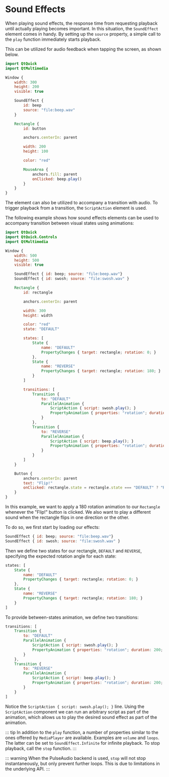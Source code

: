 # Sound Effects

When playing sound effects, the response time from requesting playback until actually playing becomes important. In this situation, the `SoundEffect` element comes in handy. By setting up the `source` property, a simple call to the `play` function immediately starts playback.

This can be utilized for audio feedback when tapping the screen, as shown below.

```qml
import QtQuick
import QtMultimedia

Window {
    width: 300
    height: 200
    visible: true

    SoundEffect {
        id: beep
        source: "file:beep.wav"
    }

    Rectangle {
        id: button

        anchors.centerIn: parent

        width: 200
        height: 100

        color: "red"

        MouseArea {
            anchors.fill: parent
            onClicked: beep.play()
        }
    }
}
```

The element can also be utilized to accompany a transition with audio. To trigger playback from a transition, the `ScriptAction` element is used.

The following example shows how sound effects elements can be used to accompany transition between visual states using animations:

```qml
import QtQuick
import QtQuick.Controls
import QtMultimedia

Window {
    width: 500
    height: 500
    visible: true

    SoundEffect { id: beep; source: "file:beep.wav"}
    SoundEffect { id: swosh; source: "file:swosh.wav" }

    Rectangle {
        id: rectangle

        anchors.centerIn: parent

        width: 300
        height: width

        color: "red"
        state: "DEFAULT"

        states: [
            State {
                name: "DEFAULT"
                PropertyChanges { target: rectangle; rotation: 0; }
            },
            State {
                name: "REVERSE"
                PropertyChanges { target: rectangle; rotation: 180; }
            }
        ]

        transitions: [
            Transition {
                to: "DEFAULT"
                ParallelAnimation {
                    ScriptAction { script: swosh.play(); }
                    PropertyAnimation { properties: "rotation"; duration: 200; }
                }
            },
            Transition {
                to: "REVERSE"
                ParallelAnimation {
                    ScriptAction { script: beep.play(); }
                    PropertyAnimation { properties: "rotation"; duration: 200; }
                }
            }
        ]
    }

    Button {
        anchors.centerIn: parent
        text: "Flip!"
        onClicked: rectangle.state = rectangle.state === "DEFAULT" ? "REVERSE" : "DEFAULT"
    }
}
```

In this example, we want to apply a 180 rotation animation to our `Rectangle` whenever the "Flip!" button is clicked. We also want to play a different sound when the rectangle flips in one direction or the other.

To do so, we first start by loading our effects: 

```qml
SoundEffect { id: beep; source: "file:beep.wav"}
SoundEffect { id: swosh; source: "file:swosh.wav" }
```

Then we define two states for our rectangle, `DEFAULT` and `REVERSE`, specifying the expected rotation angle for each state: 

```qml
states: [
    State {
        name: "DEFAULT"
        PropertyChanges { target: rectangle; rotation: 0; }
    },
    State {
        name: "REVERSE"
        PropertyChanges { target: rectangle; rotation: 180; }
    }
]
```

To provide between-states animation, we define two transitions:
```qml
transitions: [
    Transition {
        to: "DEFAULT"
        ParallelAnimation {
            ScriptAction { script: swosh.play(); }
            PropertyAnimation { properties: "rotation"; duration: 200; }
        }
    },
    Transition {
        to: "REVERSE"
        ParallelAnimation {
            ScriptAction { script: beep.play(); }
            PropertyAnimation { properties: "rotation"; duration: 200; }
        }
    }
]
```

Notice the `ScriptAction { script: swosh.play(); }` line. Using the `ScriptAction` component we can run an arbitrary script as part of the animation, which allows us to play the desired sound effect as part of the animation.

::: tip
In addition to the `play` function, a number of properties similar to the ones offered by `MediaPlayer` are available. Examples are `volume` and `loops`. The latter can be set to `SoundEffect.Infinite` for infinite playback. To stop playback, call the `stop` function.
:::

::: warning
When the PulseAudio backend is used, `stop` will not stop instantaneously, but only prevent further loops. This is due to limitations in the underlying API.
:::

